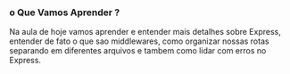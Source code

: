 ### o Que Vamos Aprender ?
Na aula de hoje  vamos aprender  e entender mais detalhes sobre Express,
entender de fato o que sao middlewares, como organizar nossas rotas separando
em diferentes arquivos e tambem como lidar com erros no Express.

